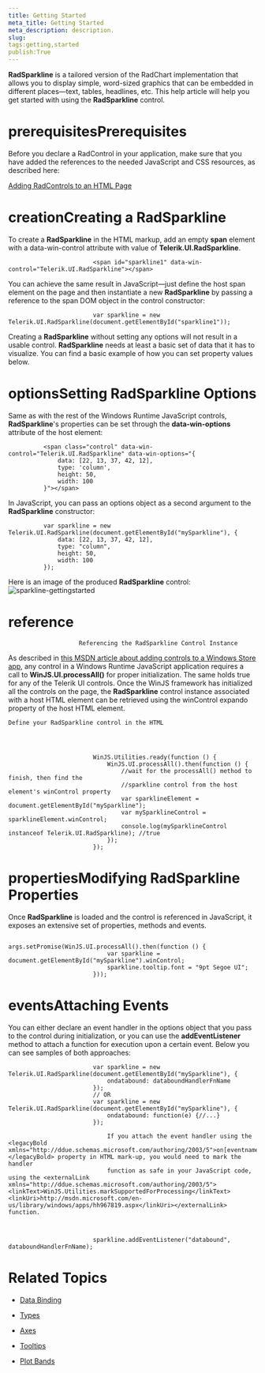 ```yaml
---
title: Getting Started
meta_title: Getting Started
meta_description: description.
slug: 
tags:getting,started
publish:True
---
```



__RadSparkline__ is a tailored version of the RadChart implementation that allows you to display simple, word-sized graphics that
        can be embedded in different places—text, tables, headlines, etc. This help article will help you get started with using the 
        __RadSparkline__ control.
			

# prerequisitesPrerequisites

Before you declare a RadControl in your application, make sure that you have added the references to the needed JavaScript and CSS
							resources, as described here:
						

[Adding RadControls to an HTML Page](c2af6caa-6b40-4378-b20b-2e35a0425962)

# creationCreating a RadSparkline

To create a __RadSparkline__ in the HTML markup, add an empty __span__ element with a data-win-control
              attribute with value of __Telerik.UI.RadSparkline__.
						

	
							<span id="sparkline1" data-win-control="Telerik.UI.RadSparkline"></span>
						



You can achieve the same result in JavaScript—just define the host span element on the page and then instantiate a new __RadSparkline__
							by passing a reference to the span DOM object in the control constructor:
						

	
							var sparkline = new Telerik.UI.RadSparkline(document.getElementById("sparkline1"));
						



Creating a __RadSparkline__ without setting any options will not result in a usable control. __RadSparkline__ 
              needs at least a basic set of data that it has to visualize. You can find a basic example of how you can set property values below.
            

# optionsSetting RadSparkline Options

Same as with the rest of the Windows Runtime JavaScript controls, __RadSparkline__'s properties can be set through the 
              __data-win-options__ attribute of the host element:
						

	
              <span class="control" data-win-control="Telerik.UI.RadSparkline" data-win-options="{
	              data: [22, 13, 37, 42, 12],
	              type: 'column',
	              height: 50,
	              width: 100
              }"></span>
						



In JavaScript, you can pass an options object as a second argument to the __RadSparkline__ constructor:

	
              var sparkline = new Telerik.UI.RadSparkline(document.getElementById("mySparkline"), {
                  data: [22, 13, 37, 42, 12],
                  type: "column",
                  height: 50,
                  width: 100
              });
            



Here is an image of the produced __RadSparkline__ control:
            ![sparkline-gettingstarted](../Media/Controls\Sparkline\sparkline-gettingstarted.png)

# reference
						Referencing the RadSparkline Control Instance
					

As described in
							[this MSDN article about adding controls to a Windows Store app](http://msdn.microsoft.com/en-us/library/windows/apps/hh465493.aspx), any control in a Windows Runtime JavaScript application requires a call to
							__WinJS.UI.processAll()__ for proper initialization. The same holds true for any of the Telerik UI controls. Once
							the WinJS framework has initialized all the controls on the page, the __RadSparkline__ control instance associated 
              with a host HTML element can be retrieved using the winControl expando property of the host HTML element.
						

	Define your RadSparkline control in the HTML



	
							WinJS.Utilities.ready(function () {
								WinJS.UI.processAll().then(function () {
									//wait for the processAll() method to finish, then find the
									//sparkline control from the host element's winControl property
									var sparklineElement = document.getElementById("mySparkline");
									var mySparklineControl = sparklineElement.winControl;
									console.log(mySparklineControl instanceof Telerik.UI.RadSparkline); //true
								});
							});
						



# propertiesModifying RadSparkline Properties

Once __RadSparkline__ is loaded and the control is referenced in JavaScript, it exposes an extensive set of 
              properties, methods and events.
						

	
							args.setPromise(WinJS.UI.processAll().then(function () {
								var sparkline = document.getElementById("mySparkline").winControl;
								sparkline.tooltip.font = "9pt Segoe UI";
							}));
						



# eventsAttaching Events

You can either declare an event handler in the options object that you pass to the control during initialization, or you can use the
							__addEventListener__ method to attach a function for execution upon a certain event. Below you can see samples of both
							approaches:
						

	
							var sparkline = new Telerik.UI.RadSparkline(document.getElementById("mySparkline"), {
								ondatabound: databoundHandlerFnName
							});
							// OR
							var sparkline = new Telerik.UI.RadSparkline(document.getElementById("mySparkline"), {
								ondatabound: function(e) {//...}
							});
						

>
								If you attach the event handler using the <legacyBold xmlns="http://ddue.schemas.microsoft.com/authoring/2003/5">on[eventname]</legacyBold> property in HTML mark-up, you would need to mark the handler
								function as safe in your JavaScript code, using the <externalLink xmlns="http://ddue.schemas.microsoft.com/authoring/2003/5"><linkText>WinJS.Utilities.markSupportedForProcessing</linkText><linkUri>http://msdn.microsoft.com/en-us/library/windows/apps/hh967819.aspx</linkUri></externalLink> function.
							

	
							sparkline.addEventListener("databound", databoundHandlerFnName);
						



# Related Topics

 * [Data Binding]({{slug:data-binding}})

 * [Types]({{slug:types}})

 * [Axes]({{slug:axes}})

 * [Tooltips]({{slug:tooltips}})

 * [Plot Bands]({{slug:plot-bands}})
